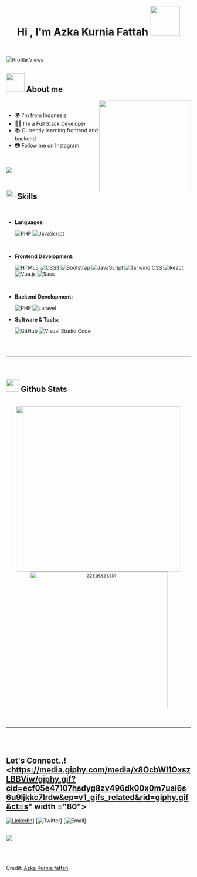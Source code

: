 <h1 align="center"><b>Hi , I'm Azka Kurnia Fattah </b><img src="https://media4.giphy.com/media/v1.Y2lkPTc5MGI3NjExZWJ5YXB5Y3BzaHVxeW93YWxwOGp6ZHNtOTVwM3B6d2poMWlrOGtzOSZlcD12MV9pbnRlcm5hbF9naWZfYnlfaWQmY3Q9cw/kBZ212yGzFaxgkSIKW/giphy.gif" width="80"></h1>

<br>

![Profile Views](https://komarev.com/ghpvc/?username=azkassassin&color=blueviolet)




## <picture><img src = "https://media4.giphy.com/media/v1.Y2lkPTc5MGI3NjExMXByZWFsaHdrY204aDA0bTNpOTFkcDFjbW1lNDJsZDJ0bzNhZ2pxbyZlcD12MV9pbnRlcm5hbF9naWZfYnlfaWQmY3Q9cw/k76eCxLAYwyjyFXClf/giphy.gif" width = 50px></picture> **About me**

<picture> <img align="right" src="https://media.giphy.com/media/LBFPLXkgoVm80dx6sP/giphy.gif?cid=790b7611sjdelg9j89s3pznzkksmf65b308gskrqepejdgg2&ep=v1_stickers_search&rid=giphy.gif&ct=s" width = 250px></picture>

<br>

- 🌍 I'm from Indonesia  
- 👨‍💻 I'm a Full Stack Developer  
- 📚 Currently learning frontend and backend  
- 📷 Follow me on [Instagram](https://instagram.com/zkaknfth_)

<br>

<img src="https://user-images.githubusercontent.com/73097560/115834477-dbab4500-a447-11eb-908a-139a6edaec5c.gif"><br><br>

## <img src="https://media2.giphy.com/media/QssGEmpkyEOhBCb7e1/giphy.gif?cid=ecf05e47a0n3gi1bfqntqmob8g9aid1oyj2wr3ds3mg700bl&rid=giphy.gif" width ="25"><b> Skills</b>
<br>

<p align="center">

- **Languages**:

    ![PHP](https://img.shields.io/badge/PHP-777BB4?style=flat&logo=php&logoColor=white) 
    ![JavaScript](https://img.shields.io/badge/JavaScript-F7DF1E?style=flat&logo=javascript&logoColor=black)

<br>

- **Frontend Development:**

    ![HTML5](https://img.shields.io/badge/HTML5-E34F26?style=flat&logo=html5&logoColor=white)
    ![CSS3](https://img.shields.io/badge/CSS3-1572B6?style=flat&logo=css3&logoColor=white)
    ![Bootstrap](https://img.shields.io/badge/Bootstrap-563D7C?style=flat&logo=bootstrap&logoColor=white)
    ![JavaScript](https://img.shields.io/badge/JavaScript-F7DF1E?style=flat&logo=javascript&logoColor=white)
    ![Tailwind CSS](https://img.shields.io/badge/TailwindCSS-38B2AC?style=flat&logo=tailwindcss&logoColor=white)
    ![React](https://img.shields.io/badge/React-61DAFB?style=flat&logo=react&logoColor=white)
    ![Vue.js](https://img.shields.io/badge/Vue.js-41B883?style=flat&logo=vue.js&logoColor=white)
    ![Sass](https://img.shields.io/badge/Sass-CC6699?style=flat&logo=sass&logoColor=white)

<br>

- **Backend Development:**

    ![PHP](https://img.shields.io/badge/PHP-777BB4?style=flat&logo=php&logoColor=white)
    ![Laravel](https://img.shields.io/badge/Laravel-FF2D20?style=flat&logo=laravel&logoColor=white)

- **Software & Tools:**

    ![GitHub](https://img.shields.io/badge/GitHub-181717?style=flat&logo=github&logoColor=white)
    ![Visual Studio Code](https://img.shields.io/badge/VSCode-007ACC?style=flat&logo=visual-studio-code&logoColor=white)

</p>

<br>
<br>

-----

<br>


## <img src="https://media.giphy.com/media/iY8CRBdQXODJSCERIr/giphy.gif" width="35"><b> Github Stats </b>
<br>

<div align="center">
  
<a href="https://github.com/azkassassin/">
  <img src="https://github-readme-stats.vercel.app/api?username=azkassassin&show_icons=true&theme=tokyonight" width="450"/>
  <img src="https://github-readme-stats.vercel.app/api/top-langs/?username=anuraghazra&layout=compact&show_icons=true&theme=cobalt" width="375"  alt="azkassassin"/>

</a>
</div>

<br>
<br>

-----

<br>
<br>

## <b> Let's Connect..!</b><https://media.giphy.com/media/x8OcbWI1OxszLBBViw/giphy.gif?cid=ecf05e47107hsdyg8zv496dk00x0m7uai6s6u9ljkkc7lrdw&ep=v1_gifs_related&rid=giphy.gif&ct=s" width ="80">

[![LinkedIn](https://img.shields.io/badge/LinkedIn-AzkaKurnia-blue?style=flat&logo=linkedin)](https://linkedin.com/in/yourprofile)]
[![Twitter](https://img.shields.io/badge/Twitter-AzkaKurnia-blue?style=flat&logo=twitter)]
[![Email](https://img.shields.io/badge/Email-AzkaKurnia-red?style=flat&logo=gmail)]

<br>
<img src="https://user-images.githubusercontent.com/73097560/115834477-dbab4500-a447-11eb-908a-139a6edaec5c.gif">
<br>
<br>
<br>

<div align='center'>

</div>
<br>

Credit: [Azka Kurnia fattah](https://github.com/azkassassin)
